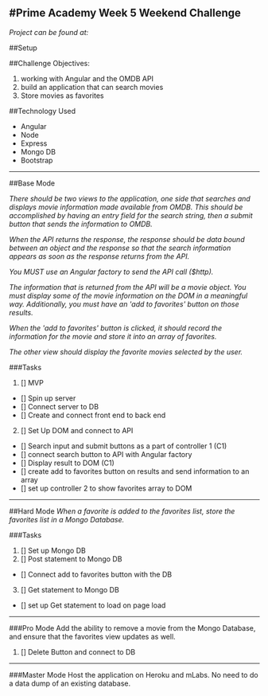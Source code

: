 #Prime Academy Week 5 Weekend Challenge
---
*Project can be found at:*


##Setup


##Challenge Objectives:
1. working with Angular and the OMDB API
2. build an application that can search movies
3. Store movies as favorites

##Technology Used
- Angular
- Node
- Express
- Mongo DB
- Bootstrap

---

##Base Mode

*There should be two views to the application, one side that searches and displays movie information made available from OMDB. This should be accomplished by having an entry field for the search string, then a submit button that sends the information to OMDB.*

*When the API returns the response, the response should be data bound between an object and the response so that the search information appears as soon as the response returns from the API.*

*You MUST use an Angular factory to send the API call ($http).*

*The information that is returned from the API will be a movie object. You must display some of the movie information on the DOM in a meaningful way. Additionally, you must have an 'add to favorites' button on those results.*

*When the 'add to favorites' button is clicked, it should record the information for the movie and store it into an array of favorites.*

*The other view should display the favorite movies selected by the user.*

###Tasks
1. [] MVP
  - [] Spin up server
  - [] Connect server to DB
  - [] Create and connect front end to back end
2. [] Set Up DOM and connect to API
  - [] Search input and submit buttons as a part of controller 1 (C1)
  - [] connect search button to API with Angular factory
  - [] Display result to DOM (C1)
  - [] create add to favorites button on results and send information to an array
  - [] set up controller 2 to show favorites array to DOM

---

##Hard Mode
*When a favorite is added to the favorites list, store the favorites list in a Mongo Database.*

###Tasks
1. [] Set up Mongo DB
2. [] Post statement to Mongo DB
  - [] Connect add to favorites button with the DB
3. [] Get statement to Mongo DB
  - [] set up Get statement to load on page load

---
###Pro Mode
Add the ability to remove a movie from the Mongo Database, and ensure that the favorites view updates as well.
1. [] Delete Button and connect to DB
---
###Master Mode
Host the application on Heroku and mLabs. No need to do a data dump of an existing database.
